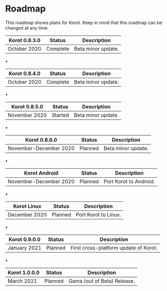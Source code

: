 ﻿# Roadmap
This roadmap shows plans for Korot. Keep in mind that this roadmap can be changed at any time.

| Korot 0.8.3.0 | Status     | Description |
|---------------|------------|-------------|
| October 2020  | Complete | Beta minor update. |

•

| Korot 0.8.4.0 | Status     | Description |
|---------------|------------|-------------|
| October 2020  | Complete | Beta minor update. |

•

| Korot 0.8.5.0 | Status     | Description |
|---------------|------------|-------------|
| November 2020  | Started | Beta minor update. |

•

| Korot 0.8.6.0 | Status     | Description |
|---------------|------------|-------------|
| November-December 2020  | Planned | Beta minor update. |

•

| Korot Android | Status     | Description |
|---------------|------------|-------------|
| November-December 2020 | Planned    | Port Korot to Android. |

•

| Korot Linux   | Status     | Description |
|---------------|------------|-------------|
| December 2020 | Planned    | Port Korot to Linux. |

•

| Korot 0.9.0.0 | Status     | Description |
|---------------|------------|-------------|
| January 2021 | Planned    | First cross-platform update of Korot. |

•

| Korot 1.0.0.0 | Status     | Description |
|---------------|------------|-------------|
| March 2021 | Planned    | Gama (out of Beta) Release. |